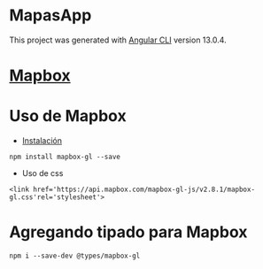 # MapasApp

This project was generated with [Angular CLI](https://github.com/angular/angular-cli) version 13.0.4.

# [Mapbox](https://www.mapbox.com/)

# Uso de Mapbox
- [Instalación](https://www.mapbox.com/install/javascript/bundler-install/)
```
npm install mapbox-gl --save
```
- Uso de css
```
<link href='https://api.mapbox.com/mapbox-gl-js/v2.8.1/mapbox-gl.css'rel='stylesheet'>
```

# Agregando tipado para Mapbox
```
npm i --save-dev @types/mapbox-gl
```